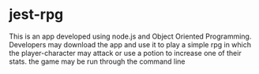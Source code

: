 # jest-rpg

This is an app developed using node.js and Object Oriented Programming. Developers may download the app and use it to play a simple rpg in which the player-character may attack or use a potion to increase one of their stats.
the game may be run through the command line
